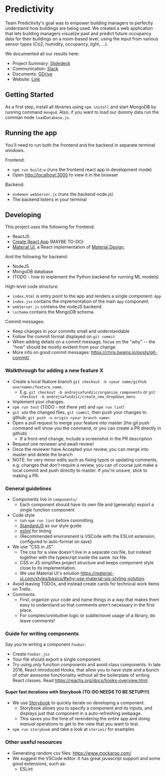 # Predictivity

Team Predictivity's goal was to empower building managers to perfectly understand how buildings are being used. We created a web application that lets building managers visualize past and predict future occupancy data for their buildings on a room-based level, using the input from various sensor types (Co2, humidity, occupancy, light, ...). 

We documented all our results here:
- Project Summary: [Slidedeck](https://docs.google.com/presentation/d/1w2vqwME2XjXvJ0K5pTu7avIjo9anWkmk8A0gTjthroU/edit?usp=sharing) 
- Communication: 	[Slack](predictivityworkspace.slack.com)
- Documents: [GDrive](https://drive.google.com/open?id=1gd8iSW_obgrzy-6PcdXnFb0ZkSduXJZp)
- Website: [Link](tbd)

## Getting Started

As a first step, install all libraries using `npm install` and start MongoDB by running command `mongod`. Also, if you want to load our dummy data run the comman node `loadDatabase.js`.

## Running the app

You'll need to run both the frontend and the backend in separate terminal windows.

Frontend:

- `npm run build:w` (runs the frontend react app in development mode)
- Open [http://localhost:3000](http://localhost:3000) to view it in the browser

Backend:

- `nodemon webServer.js` (runs the backend node.js)
- The backend listens in your terminal

## Developing

This project uses the following for frontend:

- ReactJS
- [Create React App](https://github.com/facebook/create-react-app) (MAYBE TO-DO)
- [Material UI](https://material-ui.com/), a React implementation of [Material Design](https://material.io/design/).

And the following for backend:

- NodeJS
- MongoDB database
- (TODO - how to implement the Python backend for running ML models)

High-level code structure:

- `index.html` is entry point to the app and renders a single component: `App`
- `index.jsx` contains the implementation of the main `App` component.
- `webServer.js` contains the nodeJS backend.
- `\schema` contains the MongoDB schema.

Commit messages:

- Keep changes in your commits small and understandable
- Follow the commit format displayed on `git commit`
- When adding details on a commit message, focus on the "why" -- the "how" should be mostly evident from your change.
- More info on good commit messages: <https://chris.beams.io/posts/git-commit/>

### Walkthrough for adding a new feature X

- Create a local feature branch `git checkout -b <your name/github username>/feature_name`. 
  - E.g. `git checkout -b andrejsafundzic/organize_components` or `git checkout -b andrejsafundzic/create_new_dropdown_menu`
- Implement your changes.
- `npm run test` (TODO - not there yet) and `npm run lint`!
- `git add` the changed files, `git commit`, then push your changes to github: `git push -u origin <your branch name>`
- Open a pull request to merge your feature into master (the git push command will show you the command, or you can create a PR directly in github)
  - If a front-end change, include a screenshot in the PR description
- Request one reviewer and await review!
- Once the reviewer have Accepted your review, you can merge into master and delete the branch
- NOTE: for very minor edits such as fixing typos or updating comments, e.g. changes that _don't_ require a review, you can of course just make a local commit and push directly to master. If you're unsure, stick to making a PR.

### General guidelines

- Components live in `components/`
  - Each component should have its own file and (generally) export a single function component
- Code style
  - run `npm run lint` before committing
  - [StandardJS](https://standardjs.com/) as our style guide
  - [eslint](https://github.com/eslint/eslint) for linting
  - (Recommended environment is VSCode with the ESLint extension, configured to auto-format on save)
- We use "CSS in JS"
  - The css for a view doesn't live in a separate css file, but instead together with the typescript inside the same .tsx file.
  - CSS in JS simplifies project structure and keeps component style close to its implementation.
  - We use Material UI's solution <https://material-ui.com/styles/basics/#why-use-material-uis-styling-solution>.
- Avoid leaving TODOs, and instead create cards for technical work items on Trello.
- Comments.
  - First, organize your code and name things in a way that makes them easy to understand so that comments aren't necessary in the first place.
  - For complex/unintuitive logic or subtle/novel usage of a library, do leave comments!

### Guide for writing components

Say you're writing a component `Foobar`:

- Create `Foobar.jsx`
- Your file should export a single component.
- Try using *only* function components and avoid class components.
  In late 2018, React introduced Hooks, that allow you to have state and a bunch of other awesome functionality without all the boilerplate of writing React classes.
  Read https://reactjs.org/docs/hooks-overview.html.

#### Super fast iterations with Storybook (TO-DO NEEDS TO BE SETUP!!!)

- We use [Storybook](https://storybook.js.org/) to quickly iterate on developing a component.
  - Storybook allows you to specify a component and its inputs, and displays just that component in a auto-refreshing webpage.
  - This saves you the time of rerendering the *entire* app and doing *manual* operations to get to the view that you want to test.
- `npm run storybook` and take a look at `stories/` for examples

### Other useful resources

- Generating random csv files: <https://www.mockaroo.com/>
- We suggest the VSCode editor. It has great javascript support and some good extensions, such as:
  - ESLint
